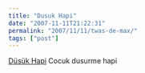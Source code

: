 ```yaml
---
title: "Dusuk Hapi"
date: "2007-11-11T21:22:31"
permalink: "2007/11/11/twas-de-max/"
tags: ["post"]
---
```

[Düsük Hapi](http://www.dusukhapisepeti.com) Cocuk dusurme hapi
